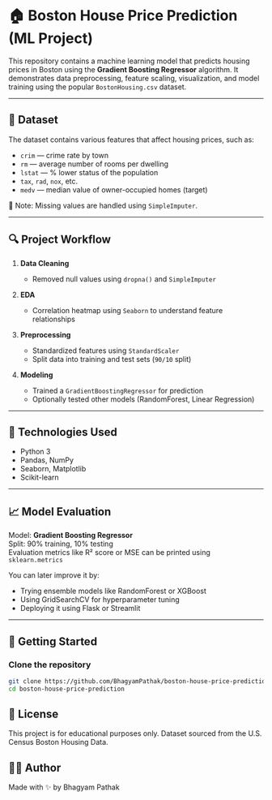 # 🏠 Boston House Price Prediction (ML Project)

This repository contains a machine learning model that predicts housing prices in Boston using the **Gradient Boosting Regressor** algorithm. It demonstrates data preprocessing, feature scaling, visualization, and model training using the popular `BostonHousing.csv` dataset.

---

## 📁 Dataset

The dataset contains various features that affect housing prices, such as:

- `crim` — crime rate by town
- `rm` — average number of rooms per dwelling
- `lstat` — % lower status of the population
- `tax`, `rad`, `nox`, etc.
- `medv` — median value of owner-occupied homes (target)

📌 Note: Missing values are handled using `SimpleImputer`.

---

## 🔍 Project Workflow

1. **Data Cleaning**
   - Removed null values using `dropna()` and `SimpleImputer`

2. **EDA**
   - Correlation heatmap using `Seaborn` to understand feature relationships

3. **Preprocessing**
   - Standardized features using `StandardScaler`
   - Split data into training and test sets (`90/10` split)

4. **Modeling**
   - Trained a `GradientBoostingRegressor` for prediction
   - Optionally tested other models (RandomForest, Linear Regression)

---

## 🔧 Technologies Used

- Python 3
- Pandas, NumPy
- Seaborn, Matplotlib
- Scikit-learn

---

## 📈 Model Evaluation

Model: **Gradient Boosting Regressor**  
Split: 90% training, 10% testing  
Evaluation metrics like R² score or MSE can be printed using `sklearn.metrics`

You can later improve it by:
- Trying ensemble models like RandomForest or XGBoost
- Using GridSearchCV for hyperparameter tuning
- Deploying it using Flask or Streamlit

---

## 🚀 Getting Started

### Clone the repository

```bash
git clone https://github.com/BhagyamPathak/boston-house-price-prediction.git
cd boston-house-price-prediction
```

## 📜 License

This project is for educational purposes only.
Dataset sourced from the U.S. Census Boston Housing Data.

## 🙋‍♂️ Author
Made with ✨ by Bhagyam Pathak

